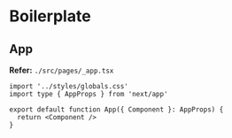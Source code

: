 # Boilerplate

## App

**Refer:** `./src/pages/_app.tsx`

```tsx
import '../styles/globals.css'
import type { AppProps } from 'next/app'

export default function App({ Component }: AppProps) {
  return <Component />
}
```
